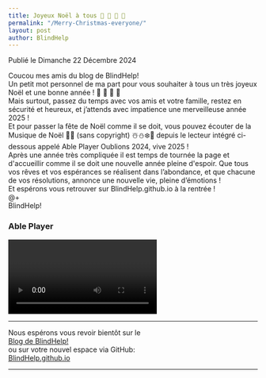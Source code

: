 ```yaml
---
title: Joyeux Noël à tous 🎄 🎅 🎉 🎁
permalink: "/Merry-Christmas-everyone/"
layout: post
author: BlindHelp
---
```


<footer>Publié le Dimanche 22 Décembre 2024</footer>


Coucou mes amis du blog de BlindHelp!    
Un petit mot personnel de ma part pour vous souhaiter à tous un très joyeux Noël et une bonne année ! 🎄 🎅 🎉 🎁    
Mais surtout, passez du temps avec vos amis et votre famille, restez en sécurité et heureux, et j’attends avec impatience une merveilleuse année 2025 !    
Et pour passer la fête de Noël comme il se doit, vous pouvez écouter de la Musique de Noël 🎄🎁 (sans copyright) ☃️⛄❄️🎁 depuis le lecteur intégré ci-dessous appelé Able Player
Oublions 2024, vive 2025 !    
Après une année très compliquée il est temps de tournée la page et d'accueillir comme il se doit une nouvelle année pleine d'espoir. Que tous vos rêves et vos espérances se réalisent dans l’abondance, et que chacune de vos résolutions, annonce une nouvelle vie, pleine d’émotions !    
Et espérons vous retrouver sur BlindHelp.github.io à la rentrée !    
@+    
BlindHelp!    

<div id="ableplayer">
<h3>Able Player</h3>
<video id="video1" data-able-player preload="metadata" data-heading-level="0" data-lyrics-mode data-transcript-title="Transcription" data-skin="2020" playsinline data-youtube-id="83iBeyazKiQ" data-description-audible="false">
<a href"https://www.youtube.com/watch?v=83iBeyazKiQ"
</video>
<!-- Dependencies -->
<script src="//ajax.googleapis.com/ajax/libs/jquery/3.2.1/jquery.min.js"></script>
<script src="../../ableplayer/thirdparty/js.cookie.js"></script>

<!-- CSS -->
<link rel="stylesheet" href="../../ableplayer/build/ableplayer.min.css" type="text/css"/>

<!-- JavaScript -->
<script src="../../ableplayer/build/ableplayer.min.js"></script>
</div>

---

Nous espérons vous revoir bientôt sur le      
[Blog de BlindHelp!](http://blindhelp.blogspot.fr/)                    
ou sur  votre nouvel espace via GitHub:                     
[BlindHelp.github.io](https://blindhelp.github.io)                    

---